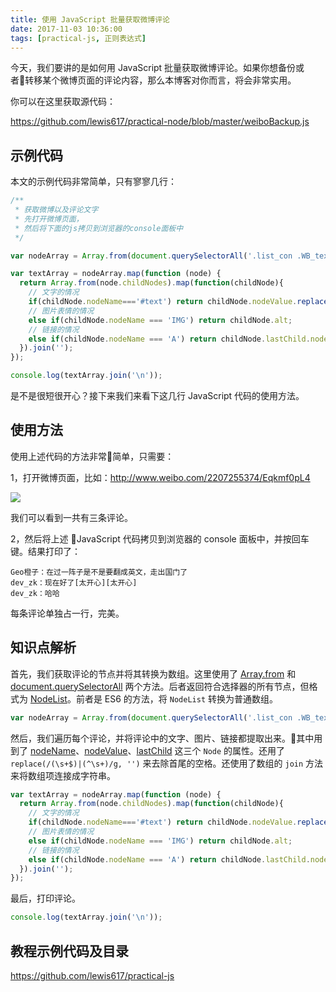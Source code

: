 ```yaml
---
title: 使用 JavaScript 批量获取微博评论
date: 2017-11-03 10:36:00
tags: [practical-js, 正则表达式]
---
```


今天，我们要讲的是如何用 JavaScript 批量获取微博评论。如果你想备份或者转移某个微博页面的评论内容，那么本博客对你而言，将会非常实用。

你可以在这里获取源代码：

<https://github.com/lewis617/practical-node/blob/master/weiboBackup.js>

<!--more-->

## 示例代码

本文的示例代码非常简单，只有寥寥几行：

```js
/**
 * 获取微博以及评论文字
 * 先打开微博页面，
 * 然后将下面的js拷贝到浏览器的console面板中
 */

var nodeArray = Array.from(document.querySelectorAll('.list_con .WB_text'));

var textArray = nodeArray.map(function (node) {
  return Array.from(node.childNodes).map(function(childNode){
    // 文字的情况
    if(childNode.nodeName==='#text') return childNode.nodeValue.replace(/(\s+$)|(^\s+)/g, '');
    // 图片表情的情况
    else if(childNode.nodeName === 'IMG') return childNode.alt;
    // 链接的情况
    else if(childNode.nodeName === 'A') return childNode.lastChild.nodeValue;
  }).join('');
});

console.log(textArray.join('\n'));
```

是不是很短很开心？接下来我们来看下这几行 JavaScript 代码的使用方法。

## 使用方法

使用上述代码的方法非常简单，只需要：

1，打开微博页面，比如：<http://www.weibo.com/2207255374/Eqkmf0pL4>

![](https://ws1.sinaimg.cn/mw690/83900b4egy1fl4pa7prsyj20xo0qkq8m.jpg)

我们可以看到一共有三条评论。

2，然后将上述 JavaScript 代码拷贝到浏览器的 console 面板中，并按回车键。结果打印了：

```
Geo橙子：在过一阵子是不是要翻成英文，走出国门了
dev_zk：现在好了[太开心][太开心]
dev_zk：哈哈
```

每条评论单独占一行，完美。

## 知识点解析


首先，我们获取评论的节点并将其转换为数组。这里使用了 [Array.from](https://developer.mozilla.org/en-US/docs/Web/JavaScript/Reference/Global_Objects/Array/from) 和 [document.querySelectorAll](https://developer.mozilla.org/zh-CN/docs/Web/API/Document/querySelectorAll) 两个方法。后者返回符合选择器的所有节点，但格式为 [NodeList](https://developer.mozilla.org/en-US/docs/Web/API/NodeList)。前者是 ES6 的方法，将 `NodeList` 转换为普通数组。

```js
var nodeArray = Array.from(document.querySelectorAll('.list_con .WB_text'));
```

然后，我们遍历每个评论，并将评论中的文字、图片、链接都提取出来。其中用到了 [nodeName](https://developer.mozilla.org/zh-CN/docs/Web/API/Node/nodeName)、[nodeValue](https://developer.mozilla.org/zh-CN/docs/Web/API/Node/nodeValue)、[lastChild](https://developer.mozilla.org/zh-CN/docs/Web/API/Node/lastChild) 这三个 `Node` 的属性。还用了 `replace(/(\s+$)|(^\s+)/g, '')` 来去除首尾的空格。还使用了数组的 `join` 方法来将数组项连接成字符串。

```js
var textArray = nodeArray.map(function (node) {
  return Array.from(node.childNodes).map(function(childNode){
    // 文字的情况
    if(childNode.nodeName==='#text') return childNode.nodeValue.replace(/(\s+$)|(^\s+)/g, '');
    // 图片表情的情况
    else if(childNode.nodeName === 'IMG') return childNode.alt;
    // 链接的情况
    else if(childNode.nodeName === 'A') return childNode.lastChild.nodeValue;
  }).join('');
});
```

最后，打印评论。

```js
console.log(textArray.join('\n'));
```

## 教程示例代码及目录

<https://github.com/lewis617/practical-js>